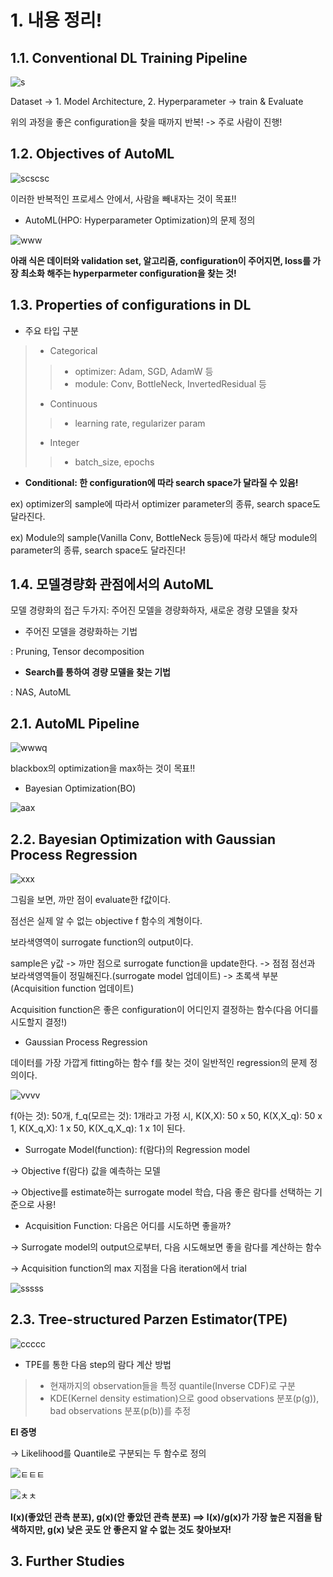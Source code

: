 # 1. 내용 정리!

## 1.1. Conventional DL Training Pipeline

![s](https://user-images.githubusercontent.com/59636424/142808717-c1c16cf6-9643-4c4b-bfce-81932a8cc88c.PNG)

Dataset -> 1. Model Architecture, 2. Hyperparameter -> train & Evaluate

위의 과정을 좋은 configuration을 찾을 때까지 반복! -> 주로 사람이 진행!

## 1.2. Objectives of AutoML

![scscsc](https://user-images.githubusercontent.com/59636424/142809038-08056429-1934-44af-99ac-84dc9d605688.PNG)

이러한 반복적인 프로세스 안에서, 사람을 빼내자는 것이 목표!!

* AutoML(HPO: Hyperparameter Optimization)의 문제 정의

![www](https://user-images.githubusercontent.com/59636424/142809344-9b2d9bb0-79c2-4a5c-b505-9262a4a2e1fa.PNG)

**아래 식은 데이터와 validation set, 알고리즘, configuration이 주어지면, loss를 가장 최소화 해주는 hyperparmeter configuration을 찾는 것!**

## 1.3. Properties of configurations in DL

* 주요 타입 구분

> * Categorical
>> * optimizer: Adam, SGD, AdamW 등
>> * module: Conv, BottleNeck, InvertedResidual 등
> * Continuous
>> * learning rate, regularizer param
> * Integer
>> * batch_size, epochs

* **Conditional: 한 configuration에 따라 search space가 달라질 수 있음!**

ex) optimizer의 sample에 따라서 optimizer parameter의 종류, search space도 달라진다.

ex) Module의 sample(Vanilla Conv, BottleNeck 등등)에 따라서 해당 module의 parameter의 종류, search space도 달라진다!


## 1.4. 모델경량화 관점에서의 AutoML

모델 경량화의 접근 두가지: 주어진 모델을 경량화하자, 새로운 경량 모델을 찾자

* 주어진 모델을 경량화하는 기법

: Pruning, Tensor decomposition

* **Search를 통하여 경량 모델을 찾는 기법**

: NAS, AutoML

## 2.1. AutoML Pipeline

![wwwq](https://user-images.githubusercontent.com/59636424/142810880-8b3ef476-c025-4e08-b297-e67ddaf36c0e.PNG)

blackbox의 optimization을 max하는 것이 목표!!

* Bayesian Optimization(BO)

![aax](https://user-images.githubusercontent.com/59636424/142811602-eefc3d42-a682-41dc-9cbf-44a5a0fa9739.PNG)

## 2.2. Bayesian Optimization with Gaussian Process Regression

![xxx](https://user-images.githubusercontent.com/59636424/142814906-bf8bd679-77a2-4f61-93fa-9c2929a6e4cb.PNG)

그림을 보면, 까만 점이 evaluate한 f값이다.

점선은 실제 알 수 없는 objective f 함수의 계형이다.

보라색영역이 surrogate function의 output이다.

sample은 y값 -> 까만 점으로 surrogate function을 update한다. -> 점점 점선과 보라색영역들이 정밀해진다.(surrogate model 업데이트) -> 초록색 부분(Acquisition function 업데이트)

Acquisition function은 좋은 configuration이 어디인지 결정하는 함수(다음 어디를 시도할지 결정!)

* Gaussian Process Regression

데이터를 가장 가깝게 fitting하는 함수 f를 찾는 것이 일반적인 regression의 문제 정의이다.

![vvvv](https://user-images.githubusercontent.com/59636424/142816779-a6649430-9f67-4f5a-887c-664e1a2be136.PNG)

f(아는 것): 50개, f_q(모르는 것): 1개라고 가정 시, K(X,X): 50 x 50, K(X,X_q): 50 x 1, K(X_q,X): 1 x 50, K(X_q,X_q): 1 x 1이 된다.

* Surrogate Model(function): f(람다)의 Regression model

-> Objective f(람다) 값을 예측하는 모델

-> Objective를 estimate하는 surrogate model 학습, 다음 좋은 람다를 선택하는 기준으로 사용!

* Acquisition Function: 다음은 어디를 시도하면 좋을까?

-> Surrogate model의 output으로부터, 다음 시도해보면 좋을 람다를 계산하는 함수

-> Acquisition function의 max 지점을 다음 iteration에서 trial

![sssss](https://user-images.githubusercontent.com/59636424/142830590-81a744cf-15c3-465f-9af6-4c85dba07cbe.PNG)

## 2.3. Tree-structured Parzen Estimator(TPE)

![ccccc](https://user-images.githubusercontent.com/59636424/142831246-92a5df3b-6120-471c-9bbd-9320014cc0c6.PNG)

* TPE를 통한 다음 step의 람다 계산 방법

> * 현재까지의 observation들을 특정 quantile(Inverse CDF)로 구분
> * KDE(Kernel density estimation)으로 good observations 분포(p(g)), bad observations 분포(p(b))를 추정

**EI 증명**

-> Likelihood를 Quantile로 구분되는 두 함수로 정의

![ㅌㅌㅌ](https://user-images.githubusercontent.com/59636424/142836905-91192f9d-5f82-4add-b1fc-44c7928376f4.PNG)

![ㅊㅊ](https://user-images.githubusercontent.com/59636424/142836910-a161ddcc-9a42-4d2d-afaf-2b12eb675de0.PNG)

**l(x)(좋았던 관측 분포), g(x)(안 좋았던 관측 분포) ==> l(x)/g(x)가 가장 높은 지점을 탐색하지만, g(x) 낮은 곳도 안 좋은지 알 수 없는 것도 찾아보자!**

## 3. Further Studies

